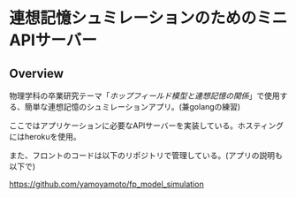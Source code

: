 # 連想記憶シュミレーションのためのミニAPIサーバー

## Overview

物理学科の卒業研究テーマ「*ホップフィールド模型と連想記憶の関係*」で使用する、簡単な連想記憶のシュミレーションアプリ。(兼golangの練習)

ここではアプリケーションに必要なAPIサーバーを実装している。ホスティングにはherokuを使用。

また、フロントのコードは以下のリポジトリで管理している。(アプリの説明も以下で)

<https://github.com/yamoyamoto/fp_model_simulation>
